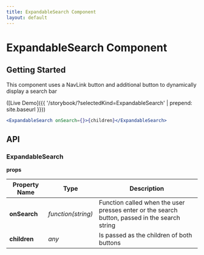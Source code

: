 ```yaml
---
title: ExpandableSearch Component
layout: default
---
```


# ExpandableSearch Component

## Getting Started

This component uses a NavLink button and additional button to dynamically display a search bar 

([Live Demo]({{ '/storybook/?selectedKind=ExpandableSearch' | prepend: site.baseurl }}))

```jsx
<ExpandableSearch onSearch={}>{children}</ExpandableSearch>
```

## API

### ExpandableSearch

__props__

| Property Name | Type | Description |
| --- | --- | --- | 
| __onSearch__ |  _function(string)_ | Function called when the user presses enter or the search button, passed in the search string |
| __children__ |  _any_ | Is passed as the children of both buttons |
